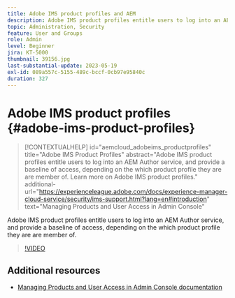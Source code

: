 ```yaml
---
title: Adobe IMS product profiles and AEM
description: Adobe IMS product profiles entitle users to log into an AEM Author service, and provide a baseline of access, depending on the which product profile they are are member of.
topic: Administration, Security
feature: User and Groups
role: Admin
level: Beginner
jira: KT-5000
thumbnail: 39156.jpg
last-substantial-update: 2023-05-19
exl-id: 089a557c-5155-489c-bccf-0cb97e95840c
duration: 327
---
```

# Adobe IMS product profiles {#adobe-ims-product-profiles}

>[!CONTEXTUALHELP]
>id="aemcloud_adobeims_productprofiles"
>title="Adobe IMS Product Profiles"
>abstract="Adobe IMS product profiles entitle users to log into an AEM Author service, and provide a baseline of access, depending on the which product profile they are are member of. Learn more on Adobe IMS product profiles."
>additional-url="https://experienceleague.adobe.com/docs/experience-manager-cloud-service/security/ims-support.html?lang=en#introduction" text="Managing Products and User Access in Admin Console"

Adobe IMS product profiles entitle users to log into an AEM Author service, and provide a baseline of access, depending on the which product profile they are are member of.

>[!VIDEO](https://video.tv.adobe.com/v/39156?quality=12&learn=on)

## Additional resources

+ [Managing Products and User Access in Admin Console documentation](https://experienceleague.adobe.com/docs/experience-manager-cloud-service/security/ims-support.html#managing-products-and-user-access-in-admin-console)
